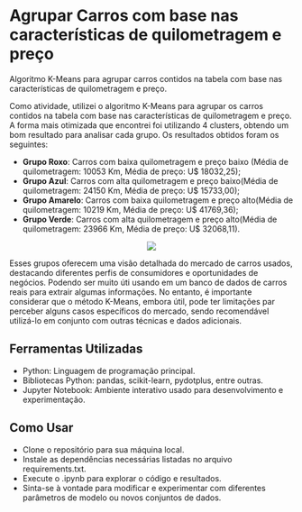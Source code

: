 # Agrupar Carros com base nas características de quilometragem e preço
Algoritmo K-Means para agrupar carros contidos na tabela com base nas características de quilometragem e preço.

 Como atividade, utilizei o algoritmo K-Means para agrupar os carros contidos na tabela com base nas características de quilometragem e preço. A forma mais otimizada que encontrei foi utilizando 4 clusters, obtendo um bom resultado para analisar cada grupo.
 Os resultados obtidos foram os seguintes: 
 - **Grupo Roxo**: Carros com baixa quilometragem e preço baixo (Média de quilometragem: 10053 Km, Média de preço: U$ 18032,25);
 - **Grupo Azul**: Carros com alta quilometragem e preço baixo(Média de quilometragem: 24150 Km, Média de preço: U$ 15733,00);
 - **Grupo Amarelo**: Carros com baixa quilometragem e preço alto(Média de quilometragem: 10219 Km, Média de preço: U$ 41769,36);
 - **Grupo Verde**: Carros com alta quilometragem e preço alto(Média de quilometragem: 23966 Km, Média de preço: U$ 32068,11).

<p align="center">
  <img src="https://github.com/Duarte-G/Atividade-Proposta-Card-11/assets/106328204/d7431389-4ce9-46c4-913a-edbc6dc46bab">
</p>

 Esses grupos oferecem uma visão detalhada do mercado de carros usados, destacando diferentes perfis de consumidores e oportunidades de negócios. Podendo ser muito úti usando em um banco de dados de carros reais para extrair algumas informações. No entanto, é importante considerar que o método K-Means, embora útil, pode ter limitações par perceber alguns casos específicos do mercado, sendo recomendável utilizá-lo em conjunto com outras técnicas e dados adicionais.

## Ferramentas Utilizadas
 - Python: Linguagem de programação principal.
 - Bibliotecas Python: pandas, scikit-learn, pydotplus, entre outras.
 - Jupyter Notebook: Ambiente interativo usado para desenvolvimento e experimentação.

## Como Usar
 - Clone o repositório para sua máquina local.
 - Instale as dependências necessárias listadas no arquivo requirements.txt.
 - Execute o .ipynb para explorar o código e resultados.
 - Sinta-se à vontade para modificar e experimentar com diferentes parâmetros de modelo ou novos conjuntos de dados.
